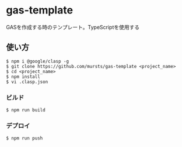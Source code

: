 # gas-template

GASを作成する時のテンプレート。TypeScriptを使用する

## 使い方

```shell
$ npm i @google/clasp -g
$ git clone https://github.com/mursts/gas-template <project_name>
$ cd <project_name>
$ npm install
$ vi .clasp.json
```

### ビルド

```shell
$ npm run build
```

### デプロイ

```shell
$ npm run push
```
